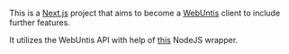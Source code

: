 This is a [Next.js](https://nextjs.org/) project that aims to become a [WebUntis](https://webuntis.com/) client to include further features.

It utilizes the WebUntis API with help of [this](https://github.com/SchoolUtils/WebUntis) NodeJS wrapper.